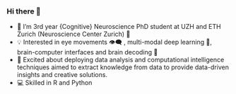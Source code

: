 ### Hi there 👋

<!--
**MartynaPlomecka/MartynaPlomecka** is a ✨ _special_ ✨ repository because its `README.md` (this file) appears on your GitHub profile.
-->

- 🔭 I’m 3rd year {Cognitive} Neuroscience PhD student at UZH and ETH Zurich (Neuroscience Center Zurich)  🧠 
- :bulb: Interested in eye movements 👁️‍🗨️ , multi-modal deep learning :rocket:, brain-computer interfaces and brain decoding 🎯
- 🌱 Excited about deploying data analysis and computational intelligence techniques aimed to extract knowledge from data to provide data-driven insights and creative solutions.
- :computer: Skilled in R and Python


